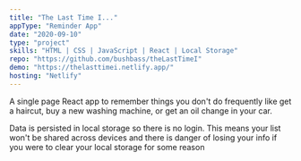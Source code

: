 ```yaml
---
title: "The Last Time I..."
appType: "Reminder App"
date: "2020-09-10"
type: "project"
skills: "HTML | CSS | JavaScript | React | Local Storage"
repo: "https://github.com/bushbass/theLastTimeI"
demo: "https://thelasttimei.netlify.app/"
hosting: "Netlify"
---
```


A single page React app to remember things you don't do frequently like get a haircut, buy a new washing machine, or get an oil change in your car.

Data is persisted in local storage so there is no login. This means your list won't be shared across devices and there is danger of losing your info if you were to clear your local storage for some reason
